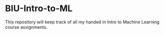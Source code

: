 # BIU-Intro-to-ML
This repository will keep track of all my handed in Intro to Machine Learning course assignments.
